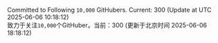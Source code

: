 Committed to Following `10,000` GitHubers. Current: <!-- FOLLOWING_COUNT -->300<!-- FOLLOWING_COUNT --> (Update at UTC <!-- LAST_UPDATED -->2025-06-06 10:18:12<!-- LAST_UPDATED -->)<br>
致力于关注`10,000`个GitHuber。当前：<!-- FOLLOWING_COUNT -->300<!-- FOLLOWING_COUNT --> (更新于北京时间 <!-- LAST_UPDATED_CST -->2025-06-06 18:18:12<!-- LAST_UPDATED_CST -->)
